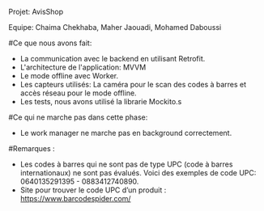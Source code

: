 Projet: AvisShop

Equipe: Chaima Chekhaba, Maher Jaouadi, Mohamed Daboussi


#Ce que nous avons fait:
- La communication avec le backend en utilisant Retrofit.
- L'architecture de l'application: MVVM
- Le mode offline avec Worker.
- Les capteurs utilisés: La caméra pour le scan des codes à barres et accès réseau pour le mode offline.
- Les tests, nous avons utilisé la librarie Mockito.s

#Ce qui ne marche pas dans cette phase:
- Le work manager ne marche pas en background correctement.

#Remarques :
- Les codes à barres qui ne sont pas de type UPC (code à barres internationaux) ne sont pas évalués. Voici des exemples de code UPC: 0640135291395 - 0883412740890.
- Site pour trouver le code UPC d’un produit : https://www.barcodespider.com/

